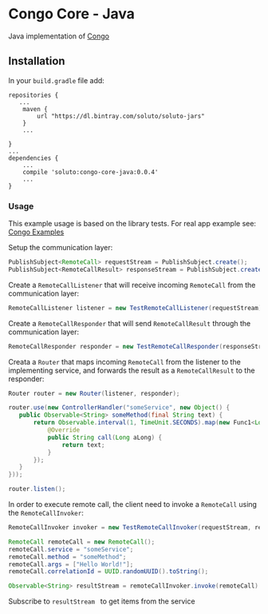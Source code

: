 # Congo Core - Java
Java implementation of [Congo](https://github.com/Soluto/congo-core)

## Installation
In your ```build.gradle``` file add:
```
repositories {
   ...
    maven {
        url "https://dl.bintray.com/soluto/soluto-jars"
    }
    ...
   
}
...
dependencies {
    ...
    compile 'soluto:congo-core-java:0.0.4'
    ...
}
```

### Usage
This example usage is based on the library tests. For real app example see: [Congo Examples](https://github.com/Soluto/congo-examples)

Setup the communication layer:
```java
PublishSubject<RemoteCall> requestStream = PublishSubject.create();
PublishSubject<RemoteCallResult> responseStream = PublishSubject.create();
```

Create a ```RemoteCallListener``` that will receive incoming ```RemoteCall``` from the communication layer:
```java
RemoteCallListener listener = new TestRemoteCallListener(requestStream);
```
Create a ```RemoteCallResponder``` that will send ```RemoteCallResult``` through the communication layer:
```java
RemoteCallResponder responder = new TestRemoteCallResponder(responseStream);
```
Creata a ```Router``` that maps incoming ```RemoteCall``` from the listener to the implementing service, and forwards the result as a ```RemoteCallResult``` to the responder:
```java
Router router = new Router(listener, responder);

router.use(new ControllerHandler("someService", new Object() {
   public Observable<String> someMethod(final String text) {
       return Observable.interval(1, TimeUnit.SECONDS).map(new Func1<Long, String>() {
           @Override
           public String call(Long aLong) {
               return text;
           }
       });
   }
}));

router.listen();
```
In order to execute remote call, the client need to invoke a ```RemoteCall``` using the  ```RemoteCallInvoker```:
```java
RemoteCallInvoker invoker = new TestRemoteCallInvoker(requestStream, responseStream);

RemoteCall remoteCall = new RemoteCall();
remoteCall.service = "someService";
remoteCall.method = "someMethod";
remoteCall.args = ["Hello World!"];
remoteCall.correlationId = UUID.randomUUID().toString();

Observable<String> resultStream = remoteCallInvoker.invoke(remoteCall).cast(String.class)
```
Subscribe to ```resultStream ``` to get items from the service
